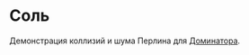 # Соль

Демонстрация коллизий и шума Перлина для [Доминатора](https://gitflic.ru/project/bmstu-iu9/ptp2024-4-2d-game).
